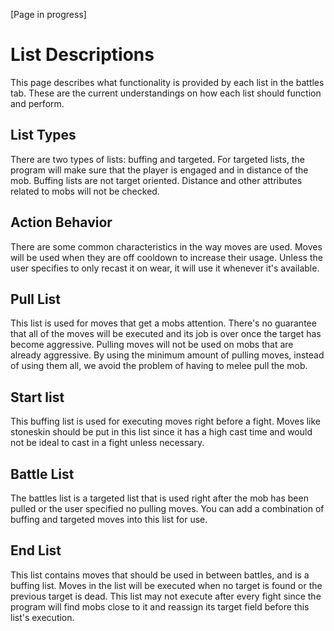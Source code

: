 [Page in progress]

# List Descriptions
This page describes what functionality is provided by each list in the battles tab. These are the current understandings on how each list should function and perform. 

## List Types
There are two types of lists: buffing and targeted. For targeted lists, the program will make sure that the player is engaged and in distance of the mob. Buffing lists are not target oriented. Distance and other attributes related to mobs will not be checked. 

## Action Behavior
There are some common characteristics in the way moves are used. Moves will be used when they are off cooldown to increase their usage. Unless the user specifies to only recast it on wear, it will use it whenever it's available. 

## Pull List
This list is used for moves that get a mobs attention. There's no guarantee that all of the moves will be executed and its job is over once the target has become aggressive. Pulling moves will not be used on mobs that are already aggressive. By using the minimum amount of pulling moves, instead of using them all, we avoid the problem of having to melee pull the mob. 

## Start list
This buffing list is used for executing moves right before a fight. Moves like stoneskin should be put in this list since it has a high cast time and would not be ideal to cast in a fight unless necessary. 

## Battle List 
The battles list is a targeted list that is used right after the mob has been pulled or the user specified no pulling moves. You can add a combination of buffing and targeted moves into this list for use.

## End List
This list contains moves that should be used in between battles, and is a buffing list. Moves in the list will be executed when no target is found or the previous target is dead. This list may not execute after every fight since the program will find mobs close to it and reassign its target field before this list's execution. 